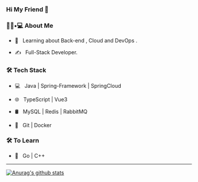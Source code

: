 ### Hi My Friend 👋

<h3> 👨🏻•💻 About Me </h3>

- 🌱 &nbsp; Learning about Back-end , Cloud and DevOps .

- ✍️ &nbsp; Full-Stack Developer.

<h3>🛠 Tech Stack</h3>

- 💻 &nbsp; Java | Spring-Framework | SpringCloud

- 🌐 &nbsp; TypeScript | Vue3

- 🛢 &nbsp; MySQL | Redis | RabbitMQ

- 🔧 &nbsp; Git | Docker

<h3>🛠 To Learn</h3>

- 🔧 &nbsp;  Go | C++

<hr>

[![Anurag's github stats](https://github-readme-stats.vercel.app/api?username=youlanqiang)](https://github.com/anuraghazra/github-readme-stats)
